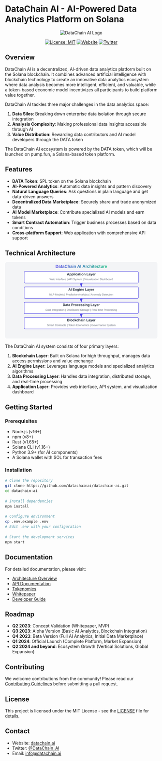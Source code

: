 # DataChain AI - AI-Powered Data Analytics Platform on Solana

<div align="center">
  <img src="assets/logo.svg" alt="DataChain AI Logo" width="250">
  
  [![License: MIT](https://img.shields.io/badge/License-MIT-blue.svg)](https://opensource.org/licenses/MIT)
  [![Website](https://img.shields.io/badge/Website-datachain.ai-blue)](https://datachain.ai)
  [![Twitter](https://img.shields.io/badge/Twitter-@DataChain__AI-blue)](https://x.com/DataChain_AI)
</div>

## Overview

DataChain AI is a decentralized, AI-driven data analytics platform built on the Solana blockchain. It combines advanced artificial intelligence with blockchain technology to create an innovative data analytics ecosystem where data analysis becomes more intelligent, efficient, and valuable, while a token-based economic model incentivizes all participants to build platform value together.

DataChain AI tackles three major challenges in the data analytics space:
1. **Data Silos**: Breaking down enterprise data isolation through secure integration
2. **Analysis Complexity**: Making professional data insights accessible through AI
3. **Value Distribution**: Rewarding data contributors and AI model developers through the DATA token

The DataChain AI ecosystem is powered by the DATA token, which will be launched on pump.fun, a Solana-based token platform.

## Features

- **DATA Token**: SPL token on the Solana blockchain
- **AI-Powered Analytics**: Automatic data insights and pattern discovery
- **Natural Language Queries**: Ask questions in plain language and get data-driven answers
- **Decentralized Data Marketplace**: Securely share and trade anonymized data
- **AI Model Marketplace**: Contribute specialized AI models and earn tokens
- **Smart Contract Automation**: Trigger business processes based on data conditions
- **Cross-platform Support**: Web application with comprehensive API support

## Technical Architecture

<div align="center">
  <img src="assets/diagrams/architecture.svg" alt="DataChain AI Technical Architecture" width="800">
</div>

The DataChain AI system consists of four primary layers:

1. **Blockchain Layer**: Built on Solana for high throughput, manages data access permissions and value exchange
2. **AI Engine Layer**: Leverages language models and specialized analytics algorithms
3. **Data Processing Layer**: Handles data integration, distributed storage, and real-time processing
4. **Application Layer**: Provides web interface, API system, and visualization dashboard

## Getting Started

### Prerequisites

- Node.js (v16+)
- npm (v8+)
- Rust (v1.65+)
- Solana CLI (v1.16+)
- Python 3.9+ (for AI components)
- A Solana wallet with SOL for transaction fees

### Installation

```bash
# Clone the repository
git clone https://github.com/datachainai/datachain-ai.git
cd datachain-ai

# Install dependencies
npm install

# Configure environment
cp .env.example .env
# Edit .env with your configuration

# Start the development services
npm start
```

## Documentation

For detailed documentation, please visit:

- [Architecture Overview](./docs/architecture.md)
- [API Documentation](./docs/api.md)
- [Tokenomics](./docs/tokenomics.md)
- [Whitepaper](./docs/whitepaper.md)
- [Developer Guide](./docs/developer-guide.md)

## Roadmap

- **Q2 2023**: Concept Validation (Whitepaper, MVP)
- **Q3 2023**: Alpha Version (Basic AI Analytics, Blockchain Integration)
- **Q4 2023**: Beta Version (Full AI Analytics, Initial Data Marketplace)
- **Q1 2024**: Official Launch (Complete Platform, Market Expansion)
- **Q2 2024 and beyond**: Ecosystem Growth (Vertical Solutions, Global Expansion)

## Contributing

We welcome contributions from the community! Please read our [Contributing Guidelines](./CONTRIBUTING.md) before submitting a pull request.

## License

This project is licensed under the MIT License - see the [LICENSE](./LICENSE) file for details.

## Contact

- Website: [datachain.ai](https://datachain.ai)
- Twitter: [@DataChain_AI](https://x.com/DataChain_AI)
- Email: info@datachain.ai 